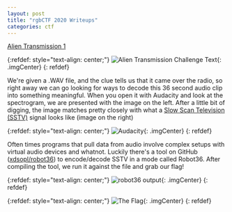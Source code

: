 ```yaml
---
layout: post
title: "rgbCTF 2020 Writeups"
categories: ctf
---
```


[Alien Transmission 1](#section-1)

{:refdef: style="text-align: center;"}
![Alien Transmission Challenge Text](https://i.imgur.com/EIH4MFK.png){: .imgCenter}
{: refdef}

We're given a .WAV file, and the clue tells us that it came over the radio, so right away we can go looking for ways to decode this 36 second audio clip into something meaningful.  When you open it with Audacity and look at the spectrogram,  we are presented with the image on the left.  After a little bit of digging, the image matches pretty closely with what a [Slow Scan Television (SSTV)](https://en.wikipedia.org/wiki/Slow-scan_television) signal looks like (image on the right) 

{:refdef: style="text-align: center;"}
![Audacity ](https://i.imgur.com/0dOxkYh.png){: .imgCenter}
{: refdef}

Often times programs that pull data from audio involve complex setups with virtual audio devices and whatnot. Luckily there's a tool on GitHub ([xdsopl/robot36](https://github.com/xdsopl/robot36)) to encode/decode SSTV in a mode called Robot36. After compiling the tool, we run it against the file and grab our flag!

{:refdef: style="text-align: center;"}
![robot36 output](https://i.imgur.com/HqFVEe8.png){: .imgCenter}
{: refdef}

{:refdef: style="text-align: center;"}
![The Flag](https://i.imgur.com/fDnVkar.png){: .imgCenter}
{: refdef}
